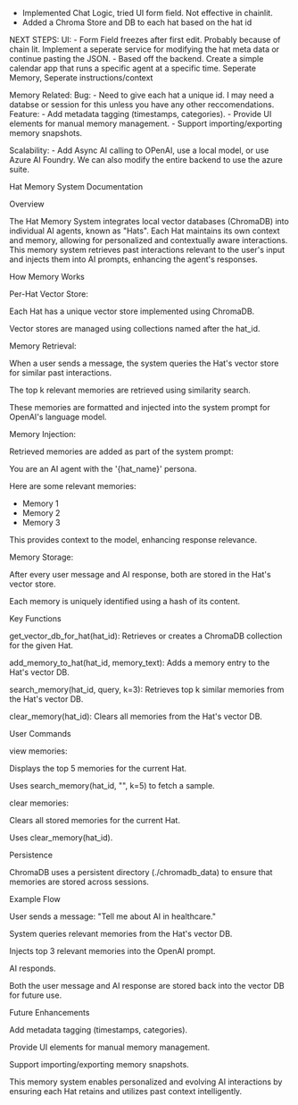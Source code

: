 


- Implemented Chat Logic, tried UI form field. Not effective in chainlit. 
- Added a Chroma Store and DB to each hat based on the hat id



NEXT STEPS:
UI:
    - Form Field freezes after first edit. Probably because of chain lit. Implement a seperate service for modifying the hat meta data or continue pasting the JSON. 
    - Based off the backend. Create a simple calendar app that runs a specific agent at a specific time. Seperate Memory, Seperate instructions/context

Memory Related:
    Bug:
        - Need to give each hat a unique id. I may need a databse or session for this unless you have any other reccomendations.
    Feature:
        - Add metadata tagging (timestamps, categories).
        - Provide UI elements for manual memory management.
        - Support importing/exporting memory snapshots.

Scalability:
    - Add Async AI calling to OPenAI, use a local model, or use Azure AI Foundry. We can also modify the entire backend to use the azure suite. 


Hat Memory System Documentation

Overview

The Hat Memory System integrates local vector databases (ChromaDB) into individual AI agents, known as "Hats". Each Hat maintains its own context and memory, allowing for personalized and contextually aware interactions. This memory system retrieves past interactions relevant to the user's input and injects them into AI prompts, enhancing the agent's responses.

How Memory Works

Per-Hat Vector Store:

Each Hat has a unique vector store implemented using ChromaDB.

Vector stores are managed using collections named after the hat_id.

Memory Retrieval:

When a user sends a message, the system queries the Hat's vector store for similar past interactions.

The top k relevant memories are retrieved using similarity search.

These memories are formatted and injected into the system prompt for OpenAI's language model.

Memory Injection:

Retrieved memories are added as part of the system prompt:

You are an AI agent with the '{hat_name}' persona.

Here are some relevant memories:
- Memory 1
- Memory 2
- Memory 3

This provides context to the model, enhancing response relevance.

Memory Storage:

After every user message and AI response, both are stored in the Hat's vector store.

Each memory is uniquely identified using a hash of its content.

Key Functions

get_vector_db_for_hat(hat_id): Retrieves or creates a ChromaDB collection for the given Hat.

add_memory_to_hat(hat_id, memory_text): Adds a memory entry to the Hat's vector DB.

search_memory(hat_id, query, k=3): Retrieves top k similar memories from the Hat's vector DB.

clear_memory(hat_id): Clears all memories from the Hat's vector DB.

User Commands

view memories:

Displays the top 5 memories for the current Hat.

Uses search_memory(hat_id, "", k=5) to fetch a sample.

clear memories:

Clears all stored memories for the current Hat.

Uses clear_memory(hat_id).

Persistence

ChromaDB uses a persistent directory (./chromadb_data) to ensure that memories are stored across sessions.

Example Flow

User sends a message: "Tell me about AI in healthcare."

System queries relevant memories from the Hat's vector DB.

Injects top 3 relevant memories into the OpenAI prompt.

AI responds.

Both the user message and AI response are stored back into the vector DB for future use.

Future Enhancements

Add metadata tagging (timestamps, categories).

Provide UI elements for manual memory management.

Support importing/exporting memory snapshots.

This memory system enables personalized and evolving AI interactions by ensuring each Hat retains and utilizes past context intelligently.

